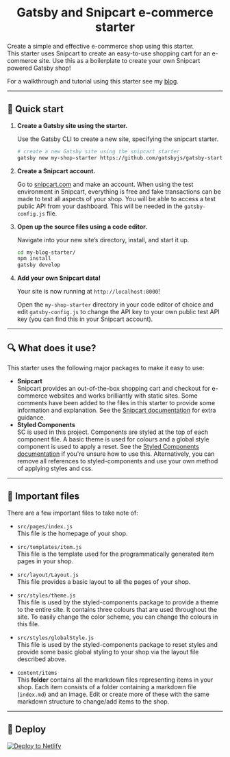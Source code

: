 <h1 align="center">
  Gatsby and Snipcart e-commerce starter
</h1>

Create a simple and effective e-commerce shop using this starter.  
This starter uses Snipcart to create an easy-to-use shopping cart for an e-commerce site. Use this as a boilerplate to create your own Snipcart powered Gatsby shop!

For a walkthrough and tutorial using this starter see my [blog](https://www.frontendstumbles.com/gatsby-and-snipcart-ecommerce-tutorial/).

---

## 🚀 Quick start

1.  **Create a Gatsby site using the starter.**

    Use the Gatsby CLI to create a new site, specifying the snipcart starter.

    ```sh
    # create a new Gatsby site using the snipcart starter
    gatsby new my-shop-starter https://github.com/gatsbyjs/gatsby-starter-blog
    ```

1.  **Create a Snipcart account.**

    Go to [snipcart.com](https://snipcart.com/) and make an account. When using the test environment in Snipcart, everything is free and fake transactions can be made to test all aspects of your shop.
    You will be able to access a test public API from your dashboard. This will be needed in the `gatsby-config.js` file.

1.  **Open up the source files using a code editor.**

    Navigate into your new site’s directory, install, and start it up.

    ```sh
    cd my-blog-starter/
    npm install
    gatsby develop
    ```

1.  **Add your own Snipcart data!**

    Your site is now running at `http://localhost:8000`!

    Open the `my-shop-starter` directory in your code editor of choice and edit `gatsby-config.js` to change the API key to your own public test API key (you can find this in your Snipcart account).

---

## 🔍 What does it use?

This starter uses the following major packages to make it easy to use:

- **Snipcart**  
  Snipcart provides an out-of-the-box shopping cart and checkout for e-commerce websites and works brilliantly with static sites. Some comments have been added to the files in this starter to provide some information and explanation. See the [Snipcart documentation](https://docs.snipcart.com/) for extra guidance.
- **Styled Components**  
  SC is used in this project. Components are styled at the top of each component file. A basic theme is used for colours and a global style component is used to apply a reset. See the [Styled Components documentation](https://www.styled-components.com/docs) if you're unsure how to use this. Alternatively, you can remove all references to styled-components and use your own method of applying styles and css.

---

## 📁 Important files

There are a few important files to take note of:

- `src/pages/index.js`  
  This file is the homepage of your shop.

- `src/templates/item.js`  
  This file is the template used for the programmatically generated item pages in your shop.

- `src/layout/Layout.js`  
  This file provides a basic layout to all the pages of your shop.

- `src/styles/theme.js`  
  This file is used by the styled-components package to provide a theme to the entire site. It contains three colours that are used throughout the site. To easily change the color scheme, you can change the colours in this file.

- `src/styles/globalStyle.js`  
  This file is used by the styled-components package to reset styles and provide some basic global styling to your shop via the layout file described above.

- `content/items`  
  This **folder** contains all the markdown files representing items in your shop. Each item consists of a folder containing a markdown file (`index.md`) and an image. Edit or create more of these with the same markdown structure to change/add items to the shop.

---

## 💫 Deploy

[![Deploy to Netlify](https://www.netlify.com/img/deploy/button.svg)](https://app.netlify.com/start/deploy?repository=https://github.com/issydennis/gatsby-snipcart)
